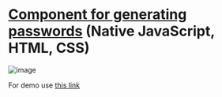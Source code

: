# [Component for generating passwords](https://sergeyserkov.github.io/PasswordGenerator/) (Native JavaScript, HTML, CSS)

![image](https://user-images.githubusercontent.com/68920116/114435421-cd019a00-9bcc-11eb-92f8-70a85e822b8f.png)


For demo use [this link](https://sergeyserkov.github.io/PasswordGenerator/) 
